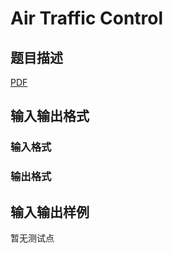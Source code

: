 # Air Traffic Control

## 题目描述

[problemUrl]: https://uva.onlinejudge.org/index.php?option=com_onlinejudge&Itemid=8&category=245&page=show_problem&problem=3478

[PDF](https://uva.onlinejudge.org/external/10/p1037.pdf)

## 输入输出格式

### 输入格式

### 输出格式

## 输入输出样例

暂无测试点


